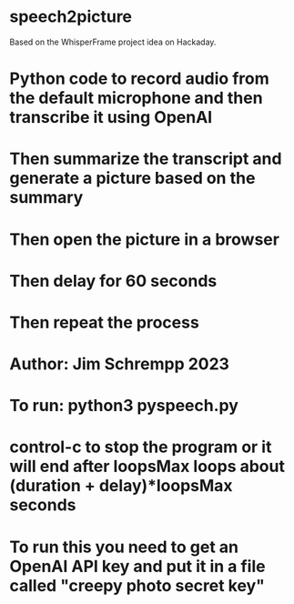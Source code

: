 # speech2picture
Based on the WhisperFrame project idea on Hackaday. 

# Python code to record audio from the default microphone and then transcribe it using OpenAI
# Then summarize the transcript and generate a picture based on the summary
# Then open the picture in a browser
# Then delay for 60 seconds
# Then repeat the process
# Author: Jim Schrempp 2023 

# To run:  python3 pyspeech.py
# control-c to stop the program or it will end after loopsMax loops about (duration + delay)*loopsMax seconds

# To run this you need to get an OpenAI API key and put it in a file called "creepy photo secret key"

